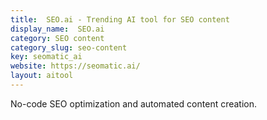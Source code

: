 ```yaml
---
title:  SEO.ai - Trending AI tool for SEO content
display_name:  SEO.ai
category: SEO content
category_slug: seo-content
key: seomatic_ai
website: https://seomatic.ai/
layout: aitool
---
```


No-code SEO optimization and automated content creation.
